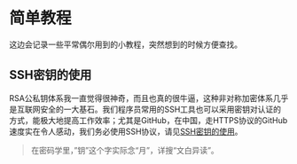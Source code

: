 # 简单教程

这边会记录一些平常偶尔用到的小教程，突然想到的时候方便查找。

## SSH密钥的使用

RSA公私钥体系我一直觉得很神奇，而且也真的很牛逼，这种非对称加密体系几乎是互联网安全的一大基石。我们程序员常用的SSH工具也可以采用密钥对认证的方式，能极大地提高工作效率；尤其是GitHub，在中国，走HTTPS协议的GitHub速度实在令人感动，我们务必使用SSH协议，请见[SSH密钥的使用](ssh_keys.md)。

> 在密码学里，”钥”这个字实际念“月”，详搜“文白异读”。
